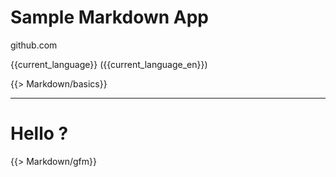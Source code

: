 # Sample Markdown App

github.com

{{current_language}} ({{current_language_en}})

{{> Markdown/basics}}

- - -

# Hello ?

{{> Markdown/gfm}}